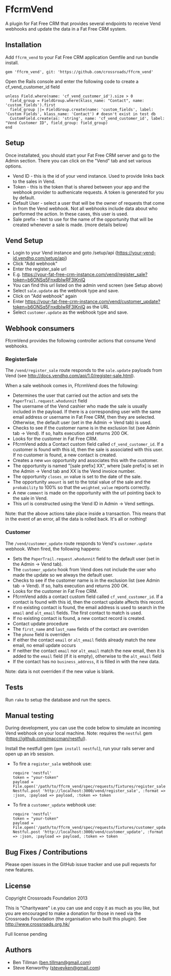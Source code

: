 # FfcrmVend

A plugin for Fat Free CRM that provides several endpoints to receive Vend webhooks and update the data in a Fat Free CRM system.

## Installation

Add ```ffcrm_vend``` to your Fat Free CRM application Gemfile and run bundle install.

```gem 'ffcrm_vend', git: 'https://github.com/crossroads/ffcrm_vend'```

Open the Rails console and enter the following code to create a cf_vend_customer_id field

```
unless Field.where(name: 'cf_vend_customer_id').size > 0
  field_group = FieldGroup.where(klass_name: "Contact", name: 'custom_fields').first
  field_group ||= FieldGroup.create(name: 'custom_fields', label: 'Custom Fields', klass_name: 'Contact') # doesn't exist in test db
  CustomField.create(as: 'string', name: 'cf_vend_customer_id', label: "Vend Customer ID", field_group: field_group)
end
```

## Setup

Once installated, you should start your Fat Free CRM server and go to the Admin section.
There you can click on the "Vend" tab and set various options.

* Vend ID - this is the id of your vend instance. Used to provide links back to the sales in Vend.
* Token - this is the token that is shared between your app and the webhook provider to authenicate requests. A token is generated for you by default.
* Default User - select a user that will be the owner of requests that come in from the Vend webhook. Not all webhooks include data about who performed the action. In these cases, this user is used.
* Sale prefix - text to use for the name of the opportunity that will be created whenever a sale is made. (more details below)

## Vend Setup

* Login to your Vend instance and goto /setup/api (https://your-vend-id.vendhq.com/setup/api)
* Click "Add webhook"
* Enter the register_sale url
 * E.g. https://your-fat-free-crm-instance.com/vend/register_sale?token=b6ONSq5FnxdbIwRF3lKnlQ
 * You can find this url listed on the admin vend screen (see Setup above)
* Select ```sale.update``` as the webhook type and save.
* Click on "Add webhook" again
* Enter https://your-fat-free-crm-instance.com/vend/customer_update?token=b6ONSq5FnxdbIwRF3lKnlQ as the URL
* Select ```customer.update``` as the webhook type and save.

## Webhook consumers

FfcrmVend provides the following controller actions that consume Vend webhooks.

### RegisterSale

The ```/vend/register_sale``` route responds to the ```sale.update``` payloads from Vend (see http://docs.vendhq.com/api/1.0/register-sale.html).

When a sale webhook comes in, FfcrmVend does the following:

* Determines the user that carried out the action and sets the ```PaperTrail.request.whodunnit``` field
 * The username of the Vend cashier who made the sale is usually included in the payload. If there is a corresponding user with the same email address or username in Fat Free CRM, then they are selected. Otherwise, the default user (set in the Admin -> Vend tab) is used.
* Checks to see if the customer name is in the exclusion list (see Admin tab -> Vend). If so, halts execution and returns 200 OK.
* Looks for the customer in Fat Free CRM.
 * FfcrmVend adds a Contact custom field called ```cf_vend_customer_id```. If a customer is found with this id, then the sale is associated with this user. If no customer is found, a new contact is created.
* Creates a new ```won``` opportunity and associates this with the customer.
 * The opportunity is named "[sale prefix] XX", where [sale prefix] is set in the Admin -> Vend tab and XX is the Vend invoice number.
 * The opportunity ```closes_on``` value is set to the date of the sale.
 * The opportunity ```amount``` is set to the total value of the sale and the ```probability``` to 100% so that the ```weighted_value``` reports correctly.
* A new ```comment``` is made on the opportunity with the url pointing back to the sale in Vend.
 * This url is constructed using the Vend ID in Admin -> Vend settings.

Note: that the above actions take place inside a transaction. This means that in the event of an error, all the data is rolled back. It's all or nothing!

### Customer

The ```/vend/customer_update``` route responds to Vend's ```customer.update``` webhook. When fired, the following happens:

* Sets the ```PaperTrail.request.whodunnit``` field to the default user (set in the Admin -> Vend tab).
 * The ```customer_update``` hook from Vend does not include the user who made the update so we always the default user.
* Checks to see if the customer name is in the exclusion list (see Admin tab -> Vend). If so, halts execution and returns 200 OK.
* Looks for the customer in Fat Free CRM.
 * FfcrmVend adds a contact custom field called ```cf_vend_customer_id```. If a contact is found with this id, then the contact update affects this record.
 * If no existing contact is found, the email address is used to search in the ```email``` and ```alt_email``` fields. The first contact to match is used.
 * If no existing contact is found, a new contact record is created.
* Contact update procedure
 * The ```first_name``` and ```last_name``` fields of the contact are overriden
 * The ```phone``` field is overriden
 * If either the contact ```email``` or ```alt_email``` fields already match the new email, no email update occurs
 * If neither the contact ```email``` nor ```alt_email``` match the new email, then it is added to the ```email``` field (if it is empty), otherwise to the ```alt_email``` field
 * If the contact has no ```business_address```, it is filled in with the new data.

Note: data is not overriden if the new value is blank.

## Tests

Run ```rake``` to setup the database and run the specs.

## Manual testing

During development, you can use the code below to simulate an incoming Vend webhook on your local machine.
Note: requires the ```nestful``` gem (https://github.com/maccman/nestful).

Install the nestfull gem (```gem install nestful```), run your rails server and open up an irb session.

* To fire a ```register_sale``` webhook use:

  ```
  require 'nestful'
  token = "your-token"
  payload = File.open('/path/to/ffcrm_vend/spec/requests/fixtures/register_sale.json').read
  Nestful.post 'http://localhost:3000/vend/register_sale', :format => :json, :payload => payload, :token => token
  ```

* To fire a ```customer_update``` webhook use:

  ```
  require 'nestful'
  token = "your-token"
  payload = File.open('/path/to/ffcrm_vend/spec/requests/fixtures/customer_update.json').read
  Nestful.post 'http://localhost:3000/vend/customer_update', :format => :json, :payload => payload, :token => token
  ```

## Bug Fixes / Contributions

Please open issues in the GitHub issue tracker and use pull requests for new features.

## License

Copyright Crossroads Foundation 2013

This is "Charityware" i.e.you can use and copy it as much as you like,
but you are encouraged to make a donation for those in need via the
Crossroads Foundation (the organisation who built this plugin). See http://www.crossroads.org.hk/

Full license pending

## Authors

* Ben Tillman (ben.tillman@gmail.com)
* Steve Kenworthy (steveyken@gmail.com)
